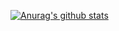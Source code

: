 [![Anurag's github stats](https://github-readme-stats.vercel.app/api?username=Wlisfes&orgs=d2-projects&show_icons=true&theme=tokyonight&count_private=true)](https://github.com/anuraghazra/github-readme-stats)
